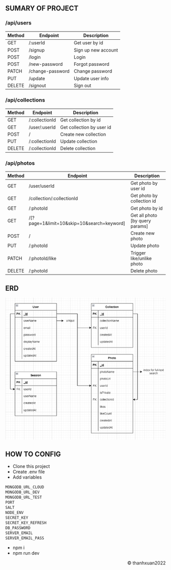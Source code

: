 ## SUMARY OF PROJECT

### /api/users

| Method | Endpoint         | Description         |
|--------|------------------|---------------------|
| GET    | /:userId         | Get user by id      |
| POST   | /signup          | Sign up new account |
| POST   | /login           | Login               |
| POST   | /new-password    | Forgot password     |
| PATCH  | /change-password | Change password     |
| PUT    | /update          | Update user info    |
| DELETE | /signout         | Sign out            |

### /api/collections

| Method | Endpoint        | Description               |
|--------|-----------------|---------------------------|
| GET    | /:collectionId  | Get collection by id      |
| GET    | /user/:userId   | Get collection by user id |
| POST   | /               | Create new collection     |
| PUT    | /:collectionId  | Update collection         |
| DELETE | /:collectionId  | Delete collection         |


### /api/photos
| Method | Endpoint                                   | Description                      |
|--------|--------------------------------------------|----------------------------------|
| GET    | /user/userId                               | Get photo by user id             |
| GET    | /collection/:collectionId                  | Get photo by collection id       |
| GET    | /:photoId                                  | Get photo by id                  |
| GET    | /[?page=1&limit=10&skip=10&search=keyword] | Get all photo  [by query params] |
| POST   | /                                          | Create new photo                 |
| PUT    | /:photoId                                  | Update photo                     |
| PATCH  | /:photoId/like                             | Trigger like/unlike photo        |
| DELETE | /:photoId                                  | Delete photo                     |

## ERD

![erd](./ERD.png)

## HOW TO CONFIG
- Clone this project
- Create .env file
- Add variables
```
MONGODB_URL_CLOUD
MONGODB_URL_DEV
MONGODB_URL_TEST
PORT
SALT
NODE_ENV
SECRET_KEY
SECRET_KEY_REFRESH
DB_PASSWORD
SERVER_EMAIL
SERVER_EMAIL_PASS
```
- npm i
- npm run dev

<div style="text-align: right"> &copy; thanhxuan2022 </div>
